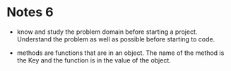 # Notes 6

- know and study the problem domain before starting a project. Understand the problem as well as possible before starting to code.

- methods are functions that are in an object. The name of the method is the Key and the function is in the value of the object.

